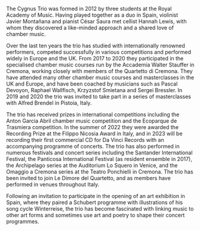 The Cygnus Trio was formed in 2012 by three students at the Royal Academy of Music. Having played together as a duo in Spain, violinist Javier Montañana and pianist César Saura met cellist Hannah Lewis, with whom they discovered a like-minded approach and a shared love of chamber music.

Over the last ten years the trio has studied with internationally renowned performers, competed successfully in various competitions and performed widely in Europe and the UK. From 2017 to 2020 they participated in the specialised chamber music courses run by the Accademia Walter Stauffer in Cremona, working closely with members of the Quartetto di Cremona. They have attended many other chamber music courses and masterclasses in the UK and Europe, and have been coached by musicians such as Pascal Devoyon, Raphael Wallfisch, Krzyzstof Smietana and Sergei Bressler. In 2019 and 2020 the trio was invited to take part in a series of masterclasses with Alfred Brendel in Pistoia, Italy.

The trio has received prizes in international competitions including the Anton Garcia Abril chamber music competition and the Ecoparque de Trasmiera competition. In the summer of 2022 they were awarded the Recording Prize at the Filippo Nicosia Award in Italy, and in 2023 will be recording their first commercial CD for Da Vinci Records with an accompanying programme of concerts. The trio has also performed in numerous festivals and concert series including the Santander International Festival, the Panticosa International Festival (as resident ensemble in 2017), the Archipelago series at the Auditorium Lo Squero in Venice, and the Omaggio a Cremona series at the Teatro Ponchielli in Cremona. The trio has been invited to join Le Dimore del Quartetto, and as members have performed in venues throughout Italy. 

Following an invitation to participate in the opening of an art exhibition in Spain, where they paired a Schubert programme with illustrations of his song cycle Winterreise, the trio has become fascinated with linking music to other art forms and sometimes use art and poetry to shape their concert programmes.
